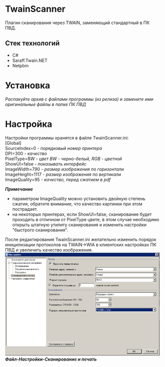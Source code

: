 # TwainScanner
Плагин сканирования через TWAIN, заменяющий стандартный в ПК ПВД.

## Стек технологий

* C#
* Saraff.Twain.NET
* Netpbm

# Установка
*Распакуйте архив с файлами программы (из релиза) и замените ими оригинальные файлы в папке ПК ПВД*

# Настройка
Настройки программы хранятся в файле TwainScanner.ini: <br />
[Global] <br />
SourceIndex=0 - *порядковый номер принтера* <br />
DPI=300 - *качество* <br />
PixelType=BW - *цвет BW - черно-белый, RGB - цветной* <br />
ShowUI=false - *показывать интерфейс* <br />
ImageWidth=790 - *размер изображения по горизонтали* <br />
ImageHeight=1117 - *размер изображения по вертикали* <br />
ImageQuality=95 - *качество, перед сжатием в pdf* <br />

***Примечание***
- параметром ImageQuality можно установить двойную степень сжатия, обратите внимание, что качество картинки при этом пострадает.
- на некоторых принтерах, если ShowUI=false, сканирование будет проходить в отличном от PixelType цвете, в этом случае необходимо открыть штатную утилиту сканирования и изменить настройки "быстрого сканирования".

После редактирования TwainScanner.ini желательно изменить порядок иницилизации протоколов на TWAIN->WIA в клиентских настройках ПК ПВД и  увеличить качество изображения. <br />
![](https://github.com/2bite/TwainScanner/raw/master/Screenshot_1.png) <br />
***Файл-Настройки-Сканирование и печать***

